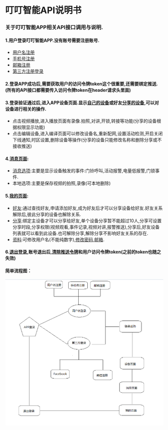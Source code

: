 # 叮叮智能API说明书

### 关于叮叮智能APP相关API接口调用与说明.

#### 1.用户登录叮叮智能APP.没有账号需要注册账号.

* [用户名注册](http://developer.lancens.com:4000/zhang-hao-zhu-ce/yong-hu-ming-zhu-ce.html)
* [手机号注册](http://developer.lancens.com:4000/zhang-hao-zhu-ce/shou-ji-hao-zhu-ce.html)
* [邮箱注册](http://developer.lancens.com:4000/zhang-hao-zhu-ce/you-xiang-zhu-ce.html)
* [第三方注册登录](http://developer.lancens.com:4000/deng-lu-yu-tui-chu/zhang-hao-deng-lu/di-san-fang-deng-lu.html)

#### 2.登录APP成功后,需要获取用户的访问令牌token这个很重要,还需要绑定推送.\(所有的API接口都需要传入访问令牌token在header请求头里面\)

#### 3.登录验证通过后,进入APP设备页面.显示[自己的设备](http://developer.lancens.com:4000/she-bei-xiang-guan/wo-de-she-bei.html)或好友[分享的设备](http://developer.lancens.com:4000/she-bei-xiang-guan/fen-xiang-she-bei.html),可以对设备进行相关的操作.

* 点击视频播放,进入播放页面有录像.拍照,对讲,开锁,转接等功能\(分享的设备根据权限显示功能\)
* 点击编辑设备,进入编译页面可以修改设备名,重新配网,设置活动检测,开启关闭下线通知,时区设置,删除设备等操作\(分享的设备只能修改名称和删除分享或不接收推送\)

#### 4.[消息页面](http://developer.lancens.com:4000/xiao-xi-xiang-guan.html):

* [消息选项](http://developer.lancens.com:4000/xiao-xi-xiang-guan/li-shi-ji-lu.html):主要是显示设备触发的事件:门铃呼叫,活动报警,电量低报警,门锁事件.
* 本地选项:主要是保存视频的拍照,录像\(可本地删除\)

#### 5.[我的页面](http://developer.lancens.com:4000/guan-yu-wo-de.html):

* [好友](http://developer.lancens.com:4000/guan-yu-wo-de/wo-de-hao-you.html):通过查找好友,申请添加好友,成为好友后才可以分享设备给好友.好友关系解除后,彼此分享的设备也解除关系.
* [分享](http://developer.lancens.com:4000/guan-yu-wo-de/wo-de-fen-xiang.html):绑定主设备才可以分享给好友,单个设备分享暂不能超过10人,分享可设置分享时段,分享权限\(视频观看,事件记录,视频对讲,报警推送\),分享后,好友设备列表就可以看到此设备.也可解除分享,解除分享不影响好友关系的存在.
* [资料](http://developer.lancens.com:4000/guan-yu-wo-de/yong-hu-zi-liao.html):可修改用户名\(不能纯数字\),[修改密码,邮箱](http://developer.lancens.com:4000/guan-yu-wo-de/xiu-gai-mi-ma.html).

#### 6.[退出登录](http://developer.lancens.com:4000/deng-lu-yu-tui-chu/zhang-hao-tui-chu.html),账号退出后,[清除推送令牌](http://developer.lancens.com:4000/deng-lu-yu-tui-chu/zhang-hao-tui-chu.html)和用户访问令牌token\(之前的token也随之失效\)

#### 简单流程图：

![](/assets/TIM截图20190306161312.png)

